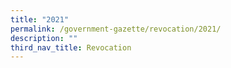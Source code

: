 ```yaml
---
title: "2021"
permalink: /government-gazette/revocation/2021/
description: ""
third_nav_title: Revocation
---
```

